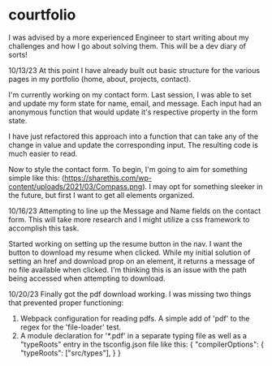# courtfolio

I was advised by a more experienced Engineer to start writing about my challenges and how I go about solving them. This will be a dev diary of sorts!

10/13/23
At this point I have already built out basic structure for the various pages in my portfolio (home, about, projects, contact). 

I'm currently working on my contact form. Last session, I was able to set and update my form state for name, email, and message. Each input had an anonymous function that would update it's respective property in the form state.

I have just refactored this approach into a function that can take any of the change in value and update the corresponding input. The resulting code is much easier to read.

Now to style the contact form. To begin, I'm going to aim for something simple like this: (https://sharethis.com/wp-content/uploads/2021/03/Compass.png). I may opt for something sleeker in the future, but first I want to get all elements organized.

10/16/23
Attempting to line up the Message and Name fields on the contact form. This will take more research and I might utilize a css framework to accomplish this task.

Started working on setting up the resume button in the nav. I want the button to download my resume when clicked. While my initial solution of setting an href and download prop on an <a> element, it returns a message of no file available when clicked. I'm thinking this is an issue with the path being accessed when attempting to download.

10/20/23
Finally got the pdf download working. I was missing two things that prevented proper functioning:
1. Webpack configuration for reading pdfs. A simple add of 'pdf' to the regex for the 'file-loader' test.
2. A module declaration for '*.pdf' in a separate typing file as well as a "typeRoots" entry in the tsconfig.json file like this:
{
  "compilerOptions": {
    "typeRoots": ["src/types"],
  }
}
